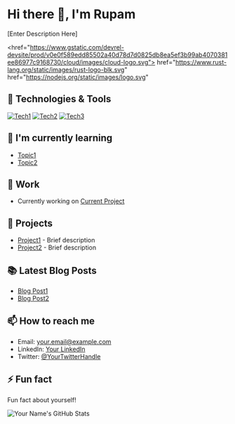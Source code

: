 # Hi there 👋, I'm Rupam

[Enter Description Here]


<href="https://www.gstatic.com/devrel-devsite/prod/v0e0f589edd85502a40d78d7d0825db8ea5ef3b99ab4070381ee86977c9168730/cloud/images/cloud-logo.svg">
href="https://www.rust-lang.org/static/images/rust-logo-blk.svg"
href="https://nodejs.org/static/images/logo.svg"


## 🔧 Technologies & Tools

[![Tech1](link_to_tech1_icon)](link_to_tech1)
[![Tech2](link_to_tech2_icon)](link_to_tech2)
[![Tech3](link_to_tech3_icon)](link_to_tech3)
<!-- Add more as needed -->

## 🌱 I'm currently learning

- [Topic1](link_to_resource1)
- [Topic2](link_to_resource2)

## 💼 Work

- Currently working on [Current Project](link_to_project)

## 🚀 Projects

- [Project1](link_to_project1) - Brief description
- [Project2](link_to_project2) - Brief description
<!-- Add more as needed -->

## 📚 Latest Blog Posts

- [Blog Post1](link_to_blog_post1)
- [Blog Post2](link_to_blog_post2)
<!-- Add more as needed -->

## 📫 How to reach me

- Email: [your.email@example.com](mailto:your.email@example.com)
- LinkedIn: [Your LinkedIn](https://www.linkedin.com/in/your-linkedin)
- Twitter: [@YourTwitterHandle](https://twitter.com/YourTwitterHandle)

## ⚡ Fun fact

Fun fact about yourself!

![Your Name's GitHub Stats](https://github-readme-stats.vercel.app/api?username=your-username&show_icons=true&theme=radical)
